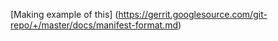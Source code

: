 [Making example of this] (https://gerrit.googlesource.com/git-repo/+/master/docs/manifest-format.md)
